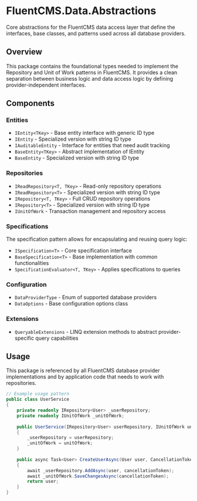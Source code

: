 # FluentCMS.Data.Abstractions

Core abstractions for the FluentCMS data access layer that define the interfaces, base classes, and patterns used across all database providers.

## Overview

This package contains the foundational types needed to implement the Repository and Unit of Work patterns in FluentCMS. It provides a clean separation between business logic and data access logic by defining provider-independent interfaces.

## Components

### Entities

- `IEntity<TKey>` - Base entity interface with generic ID type
- `IEntity` - Specialized version with string ID type
- `IAuditableEntity` - Interface for entities that need audit tracking
- `BaseEntity<TKey>` - Abstract implementation of IEntity
- `BaseEntity` - Specialized version with string ID type

### Repositories

- `IReadRepository<T, TKey>` - Read-only repository operations
- `IReadRepository<T>` - Specialized version with string ID type
- `IRepository<T, TKey>` - Full CRUD repository operations 
- `IRepository<T>` - Specialized version with string ID type
- `IUnitOfWork` - Transaction management and repository access

### Specifications

The specification pattern allows for encapsulating and reusing query logic:

- `ISpecification<T>` - Core specification interface
- `BaseSpecification<T>` - Base implementation with common functionalities
- `SpecificationEvaluator<T, TKey>` - Applies specifications to queries

### Configuration

- `DataProviderType` - Enum of supported database providers
- `DataOptions` - Base configuration options class

### Extensions

- `QueryableExtensions` - LINQ extension methods to abstract provider-specific query capabilities

## Usage

This package is referenced by all FluentCMS database provider implementations and by application code that needs to work with repositories.

```csharp
// Example usage pattern
public class UserService
{
    private readonly IRepository<User> _userRepository;
    private readonly IUnitOfWork _unitOfWork;
    
    public UserService(IRepository<User> userRepository, IUnitOfWork unitOfWork)
    {
        _userRepository = userRepository;
        _unitOfWork = unitOfWork;
    }
    
    public async Task<User> CreateUserAsync(User user, CancellationToken cancellationToken = default)
    {
        await _userRepository.AddAsync(user, cancellationToken);
        await _unitOfWork.SaveChangesAsync(cancellationToken);
        return user;
    }
}
```
